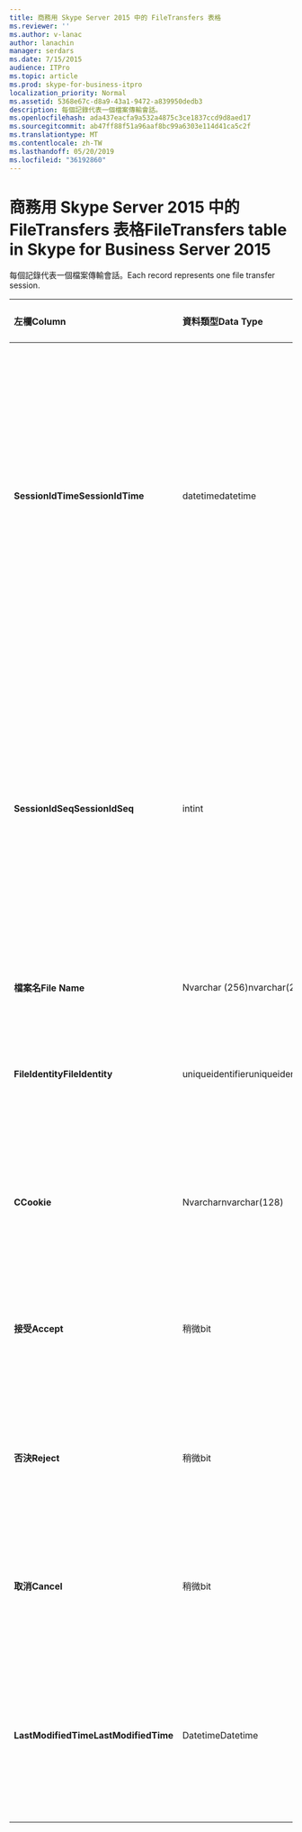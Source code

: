 ```yaml
---
title: 商務用 Skype Server 2015 中的 FileTransfers 表格
ms.reviewer: ''
ms.author: v-lanac
author: lanachin
manager: serdars
ms.date: 7/15/2015
audience: ITPro
ms.topic: article
ms.prod: skype-for-business-itpro
localization_priority: Normal
ms.assetid: 5368e67c-d8a9-43a1-9472-a839950dedb3
description: 每個記錄代表一個檔案傳輸會話。
ms.openlocfilehash: ada437eacfa9a532a4875c3ce1837ccd9d8aed17
ms.sourcegitcommit: ab47ff88f51a96aaf8bc99a6303e114d41ca5c2f
ms.translationtype: MT
ms.contentlocale: zh-TW
ms.lasthandoff: 05/20/2019
ms.locfileid: "36192860"
---
```

# <a name="filetransfers-table-in-skype-for-business-server-2015"></a><span data-ttu-id="14e29-103">商務用 Skype Server 2015 中的 FileTransfers 表格</span><span class="sxs-lookup"><span data-stu-id="14e29-103">FileTransfers table in Skype for Business Server 2015</span></span>
 
<span data-ttu-id="14e29-104">每個記錄代表一個檔案傳輸會話。</span><span class="sxs-lookup"><span data-stu-id="14e29-104">Each record represents one file transfer session.</span></span>
  
|<span data-ttu-id="14e29-105">**左欄**</span><span class="sxs-lookup"><span data-stu-id="14e29-105">**Column**</span></span>|<span data-ttu-id="14e29-106">**資料類型**</span><span class="sxs-lookup"><span data-stu-id="14e29-106">**Data Type**</span></span>|<span data-ttu-id="14e29-107">**索引鍵/索引**</span><span class="sxs-lookup"><span data-stu-id="14e29-107">**Key/Index**</span></span>|<span data-ttu-id="14e29-108">**詳細資料**</span><span class="sxs-lookup"><span data-stu-id="14e29-108">**Details**</span></span>|
|:-----|:-----|:-----|:-----|
|<span data-ttu-id="14e29-109">**SessionIdTime**</span><span class="sxs-lookup"><span data-stu-id="14e29-109">**SessionIdTime**</span></span> <br/> |<span data-ttu-id="14e29-110">datetime</span><span class="sxs-lookup"><span data-stu-id="14e29-110">datetime</span></span>  <br/> |<span data-ttu-id="14e29-111">主要、外部</span><span class="sxs-lookup"><span data-stu-id="14e29-111">Primary, Foreign</span></span>  <br/> |<span data-ttu-id="14e29-112">會話要求的時間。</span><span class="sxs-lookup"><span data-stu-id="14e29-112">Time of session request.</span></span> <span data-ttu-id="14e29-113">與**SessionIdSeq**搭配使用, 可唯一識別會話。</span><span class="sxs-lookup"><span data-stu-id="14e29-113">Used in conjunction with **SessionIdSeq** to uniquely identify a session.</span></span> <span data-ttu-id="14e29-114">如需詳細資訊, 請參閱[商務用 Skype Server 2015 中](dialogs.md)的 [對話方塊] 表格。</span><span class="sxs-lookup"><span data-stu-id="14e29-114">See the [Dialogs table in Skype for Business Server 2015](dialogs.md) for more information.</span></span> <br/> |
|<span data-ttu-id="14e29-115">**SessionIdSeq**</span><span class="sxs-lookup"><span data-stu-id="14e29-115">**SessionIdSeq**</span></span> <br/> |<span data-ttu-id="14e29-116">int</span><span class="sxs-lookup"><span data-stu-id="14e29-116">int</span></span>  <br/> |<span data-ttu-id="14e29-117">主要、外部</span><span class="sxs-lookup"><span data-stu-id="14e29-117">Primary, Foreign</span></span>  <br/> |<span data-ttu-id="14e29-118">識別會話的識別碼編號。</span><span class="sxs-lookup"><span data-stu-id="14e29-118">ID number to identify the session.</span></span> <span data-ttu-id="14e29-119">與**SessionIdTime**搭配使用, 可唯一識別會話。</span><span class="sxs-lookup"><span data-stu-id="14e29-119">Used in conjunction with **SessionIdTime** to uniquely identify a session.</span></span> <span data-ttu-id="14e29-120">如需詳細資訊, 請參閱[商務用 Skype Server 2015 中](dialogs.md)的 [對話方塊] 表格。</span><span class="sxs-lookup"><span data-stu-id="14e29-120">See the [Dialogs table in Skype for Business Server 2015](dialogs.md) for more information.</span></span> <br/> |
|<span data-ttu-id="14e29-121">**檔案名**</span><span class="sxs-lookup"><span data-stu-id="14e29-121">**File Name**</span></span> <br/> |<span data-ttu-id="14e29-122">Nvarchar (256)</span><span class="sxs-lookup"><span data-stu-id="14e29-122">nvarchar(256)</span></span>  <br/> ||<span data-ttu-id="14e29-123">檔案的名稱。</span><span class="sxs-lookup"><span data-stu-id="14e29-123">Name of the file.</span></span>  <br/> |
|<span data-ttu-id="14e29-124">**FileIdentity**</span><span class="sxs-lookup"><span data-stu-id="14e29-124">**FileIdentity**</span></span> <br/> |<span data-ttu-id="14e29-125">uniqueidentifier</span><span class="sxs-lookup"><span data-stu-id="14e29-125">uniqueidentifier</span></span>  <br/> ||<span data-ttu-id="14e29-126">唯一識別碼, 區分涉及相同檔案名的檔案傳輸。</span><span class="sxs-lookup"><span data-stu-id="14e29-126">Unique identifier to distinguish between file transfers involving the same file name.</span></span>  <br/> |
|<span data-ttu-id="14e29-127">**C**</span><span class="sxs-lookup"><span data-stu-id="14e29-127">**Cookie**</span></span> <br/> |<span data-ttu-id="14e29-128">Nvarchar</span><span class="sxs-lookup"><span data-stu-id="14e29-128">nvarchar(128)</span></span>  <br/> |<span data-ttu-id="14e29-129">首選</span><span class="sxs-lookup"><span data-stu-id="14e29-129">Primary</span></span>  <br/> |<span data-ttu-id="14e29-130">用來識別與此郵件相關聯的每一封後續訊息。</span><span class="sxs-lookup"><span data-stu-id="14e29-130">Used to identify every follow-up message as being associated with this one.</span></span>  <br/> |
|<span data-ttu-id="14e29-131">**接受**</span><span class="sxs-lookup"><span data-stu-id="14e29-131">**Accept**</span></span> <br/> |<span data-ttu-id="14e29-132">稍微</span><span class="sxs-lookup"><span data-stu-id="14e29-132">bit</span></span>  <br/> ||<span data-ttu-id="14e29-133">可以是 TRUE 或 Null。</span><span class="sxs-lookup"><span data-stu-id="14e29-133">Can be TRUE or NULL.</span></span> <span data-ttu-id="14e29-134">如果為 TRUE, 則 [拒絕] 和 [取消] 將會是 Null。</span><span class="sxs-lookup"><span data-stu-id="14e29-134">If TRUE, then Reject and Cancel will be NULL.</span></span>  <br/> |
|<span data-ttu-id="14e29-135">**否決**</span><span class="sxs-lookup"><span data-stu-id="14e29-135">**Reject**</span></span> <br/> |<span data-ttu-id="14e29-136">稍微</span><span class="sxs-lookup"><span data-stu-id="14e29-136">bit</span></span>  <br/> ||<span data-ttu-id="14e29-137">可以是 TRUE 或 Null。</span><span class="sxs-lookup"><span data-stu-id="14e29-137">Can be TRUE or NULL.</span></span> <span data-ttu-id="14e29-138">如果為 TRUE, 則 [接受] 和 [取消] 將會是 Null。</span><span class="sxs-lookup"><span data-stu-id="14e29-138">If TRUE, then Accept and Cancel will be NULL.</span></span>  <br/> |
|<span data-ttu-id="14e29-139">**取消**</span><span class="sxs-lookup"><span data-stu-id="14e29-139">**Cancel**</span></span> <br/> |<span data-ttu-id="14e29-140">稍微</span><span class="sxs-lookup"><span data-stu-id="14e29-140">bit</span></span>  <br/> ||<span data-ttu-id="14e29-141">可以是 TRUE 或 Null。</span><span class="sxs-lookup"><span data-stu-id="14e29-141">Can be TRUE or NULL.</span></span> <span data-ttu-id="14e29-142">如果為 TRUE, 則 [接受] 和 [拒絕] 會是 Null。</span><span class="sxs-lookup"><span data-stu-id="14e29-142">If TRUE, then Accept and Reject will be NULL.</span></span>  <br/> |
|<span data-ttu-id="14e29-143">**LastModifiedTime**</span><span class="sxs-lookup"><span data-stu-id="14e29-143">**LastModifiedTime**</span></span> <br/> |<span data-ttu-id="14e29-144">Datetime</span><span class="sxs-lookup"><span data-stu-id="14e29-144">Datetime</span></span>  <br/> ||<span data-ttu-id="14e29-145">供監視服務內部使用。</span><span class="sxs-lookup"><span data-stu-id="14e29-145">For internal use by the Monitoring service.</span></span>  <br/> <span data-ttu-id="14e29-146">此欄位是在商務用 Skype Server 2015 中推出。</span><span class="sxs-lookup"><span data-stu-id="14e29-146">This field was introduced in Skype for Business Server 2015.</span></span>  <br/> |
   

